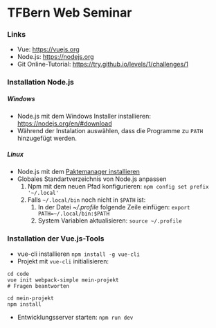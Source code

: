 # TFBern Web Seminar

### Links

* Vue: https://vuejs.org
* Node.js: https://nodejs.org
* Git Online-Tutorial: https://try.github.io/levels/1/challenges/1

### Installation Node.js

##### Windows
* Node.js mit dem Windows Installer installieren: https://nodejs.org/en/#download
* Während der Instalation auswählen, dass die Programme zu `PATH` hinzugefügt werden.

##### Linux
* Node.js mit dem [Paktemanager installieren](https://nodejs.org/en/download/package-manager/)
* Globales Standartverzeichnis von Node.js anpassen
    1. Npm mit dem neuen Pfad konfigurieren: `npm config set prefix '~/.local'`
    1. Falls `~/.local/bin` noch nicht in `$PATH` ist:
        1. In der Datei _~/.profile_ folgende Zeile einfügen: `export   PATH=~/.local/bin:$PATH`
        1. System Variablen aktualisieren: `source ~/.profile`

### Installation der Vue.js-Tools
* vue-cli installieren `npm install -g vue-cli`
* Projekt mit `vue-cli` initialisieren:

```
cd code
vue init webpack-simple mein-projekt
# Fragen beantworten

cd mein-projekt
npm install
```

* Entwicklungsserver starten: `npm run dev`
